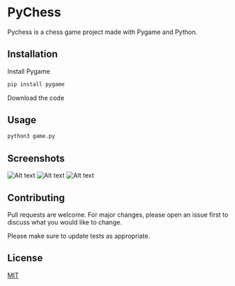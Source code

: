 # PyChess 

Pychess is a chess game project made with Pygame and Python.

## Installation
Install Pygame

```bash
pip install pygame
```
Download the code

## Usage

```bash
python3 game.py
```
## Screenshots

![Alt text](/Pychess/screenshots/screen1.png?raw=true)
![Alt text](/Pychess/screenshots/screen2.png?raw=true)
![Alt text](/Pychess/screenshots/screen3.png?raw=true)
## Contributing
Pull requests are welcome. For major changes, please open an issue first to discuss what you would like to change.

Please make sure to update tests as appropriate.

## License
[MIT](https://choosealicense.com/licenses/mit/)
